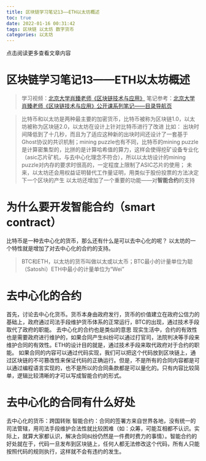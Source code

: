 ```yaml
---
title: 区块链学习笔记13——ETH以太坊概述
toc: true
date: 2022-01-16 00:31:42
tags: 区块链 以太坊 数字货币
categories: 以太坊
---
```


​​点击阅读更多查看文章内容<!--more-->

# 区块链学习笔记13——ETH以太坊概述
> 学习视频：[北京大学肖臻老师《区块链技术与应用》](https://www.bilibili.com/video/BV1Vt411X7JF)
笔记参考：[北京大学肖臻老师《区块链技术与应用》公开课系列笔记——目录导航页](https://blog.csdn.net/Mu_Xiaoye/article/details/104299664)

>比特币和以太坊是两种最主要的加密货币，比特币被称为区块链1.0，以太坊被称为区块链2.0，以太坊在设计上针对比特币进行了改进
>比如：
>出块时间降低到了十几秒，而且为了适应这种新的出块时间还设计了一套基于Ghost协议的共识机制；mining puzzle也有不同，比特币的mining puzzle是计算密集型的，比拼的是计算哈希值的算力，这样会使得挖矿设备专业化（asic芯片矿机，与去中心化理念不符合），所以以太坊设计的mining puzzle对内存的要求时很高的，一定程度上限制了ASIC芯片的使用；
>未来，以太坊还会用权益证明替代工作量证明，用类似于股份投票的方法决定下一个区块的产生
>以太坊还增加了一个重要的功能——对**智能合约**的支持

# 为什么要开发智能合约（smart contract）

比特币是一种去中心化的货币，那么还有什么是可以去中心化的呢？
以太坊的一个特性就是增加了对去中心化的合约的支持。

>BTC和ETH，以太坊的货币叫做以太或以太币；BTC最小的计量单位为聪（Satoshi）ETH中最小的计量单位为“Wei”
# 去中心化的合约
首先，讨论去中心化货币。货币本身由政府发行，货币的价值建立在政府公信力的基础上，政府通过司法手段维护货币体系的正常运行，BTC的出现，通过技术手段取代了政府的职能。
去中心化的合约也是类似的意思
现实生活中，合约的有效性也是需要政府进行维护的，如果合同产生纠纷可以通过打官司，法院判决等手段来维护合同的有效性。ETH的设计目的就是，通过技术手段来取代政府对于合约的职能。
如果合同的内容可以通过代码实现，我们可以把这个代码放到区块链上，通过区块链的不可篡改性来保证代码的正确运行。但是，不是所有的合同内容都是可以通过编程语言实现的，也不是所以的合同条款都是可以量化的。只有内容比较简单，逻辑比较清晰的才可以写成智能合约的形式。

# 去中心化的合同有什么好处
去中心化的货币：跨国转账
智能合约：合同的签署方来自世界各地，没有统一的司法管辖，用司法手段维护合法性就比较困难（如：众筹，可能互相都不认识。实际上，就算大家都认识，解决合同纠纷仍然是一件费时费力的事情）。智能合约的好处就在于，代码一旦发布到区块链上，任何人都无法修改这个代码，所有人只能按照代码的规则执行，这样就不会有违约的发生。
